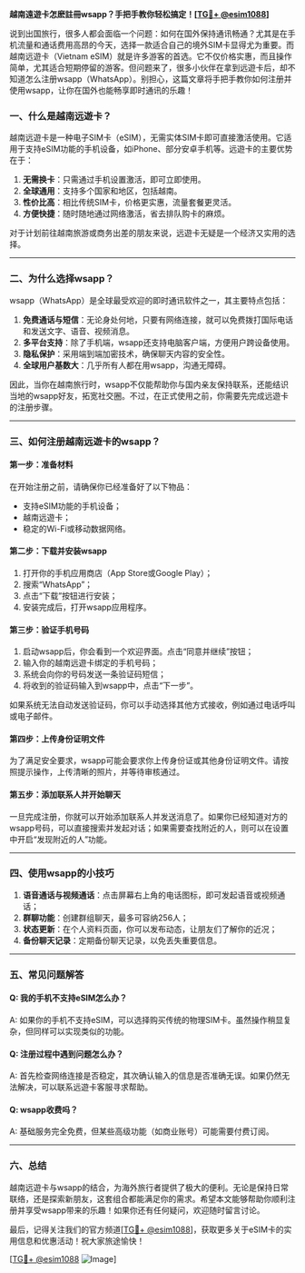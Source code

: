 **越南遠遊卡怎麽註冊wsapp？手把手教你轻松搞定！[[TG💪+ @esim1088](https://t.me/s/esim1088)]**

说到出国旅行，很多人都会面临一个问题：如何在国外保持通讯畅通？尤其是在手机流量和通话费用高昂的今天，选择一款适合自己的境外SIM卡显得尤为重要。而越南远遊卡（Vietnam eSIM）就是许多游客的首选。它不仅价格实惠，而且操作简单，尤其适合短期停留的游客。但问题来了，很多小伙伴在拿到远遊卡后，却不知道怎么注册wsapp（WhatsApp）。别担心，这篇文章将手把手教你如何注册并使用wsapp，让你在国外也能畅享即时通讯的乐趣！

### 一、什么是越南远遊卡？

越南远遊卡是一种电子SIM卡（eSIM），无需实体SIM卡即可直接激活使用。它适用于支持eSIM功能的手机设备，如iPhone、部分安卓手机等。远遊卡的主要优势在于：

1. **无需换卡**：只需通过手机设置激活，即可立即使用。
2. **全球通用**：支持多个国家和地区，包括越南。
3. **性价比高**：相比传统SIM卡，价格更实惠，流量套餐更灵活。
4. **方便快捷**：随时随地通过网络激活，省去排队购卡的麻烦。

对于计划前往越南旅游或商务出差的朋友来说，远遊卡无疑是一个经济又实用的选择。

---

### 二、为什么选择wsapp？

wsapp（WhatsApp）是全球最受欢迎的即时通讯软件之一，其主要特点包括：

1. **免费通话与短信**：无论身处何地，只要有网络连接，就可以免费拨打国际电话和发送文字、语音、视频消息。
2. **多平台支持**：除了手机端，wsapp还支持电脑客户端，方便用户跨设备使用。
3. **隐私保护**：采用端到端加密技术，确保聊天内容的安全性。
4. **全球用户基数大**：几乎所有人都在用wsapp，沟通无障碍。

因此，当你在越南旅行时，wsapp不仅能帮助你与国内亲友保持联系，还能结识当地的wsapp好友，拓宽社交圈。不过，在正式使用之前，你需要先完成远遊卡的注册步骤。

---

### 三、如何注册越南远遊卡的wsapp？

#### 第一步：准备材料

在开始注册之前，请确保你已经准备好了以下物品：
- 支持eSIM功能的手机设备；
- 越南远遊卡；
- 稳定的Wi-Fi或移动数据网络。

#### 第二步：下载并安装wsapp

1. 打开你的手机应用商店（App Store或Google Play）；
2. 搜索“WhatsApp”；
3. 点击“下载”按钮进行安装；
4. 安装完成后，打开wsapp应用程序。

#### 第三步：验证手机号码

1. 启动wsapp后，你会看到一个欢迎界面。点击“同意并继续”按钮；
2. 输入你的越南远遊卡绑定的手机号码；
3. 系统会向你的号码发送一条验证码短信；
4. 将收到的验证码输入到wsapp中，点击“下一步”。

如果系统无法自动发送验证码，你可以手动选择其他方式接收，例如通过电话呼叫或电子邮件。

#### 第四步：上传身份证明文件

为了满足安全要求，wsapp可能会要求你上传身份证或其他身份证明文件。请按照提示操作，上传清晰的照片，并等待审核通过。

#### 第五步：添加联系人并开始聊天

一旦完成注册，你就可以开始添加联系人并发送消息了。如果你已经知道对方的wsapp号码，可以直接搜索并发起对话；如果需要查找附近的人，则可以在设置中开启“发现附近的人”功能。

---

### 四、使用wsapp的小技巧

1. **语音通话与视频通话**：点击屏幕右上角的电话图标，即可发起语音或视频通话；
2. **群聊功能**：创建群组聊天，最多可容纳256人；
3. **状态更新**：在个人资料页面，你可以发布动态，让朋友们了解你的近况；
4. **备份聊天记录**：定期备份聊天记录，以免丢失重要信息。

---

### 五、常见问题解答

#### Q: 我的手机不支持eSIM怎么办？
A: 如果你的手机不支持eSIM，可以选择购买传统的物理SIM卡。虽然操作稍显复杂，但同样可以实现类似的功能。

#### Q: 注册过程中遇到问题怎么办？
A: 首先检查网络连接是否稳定，其次确认输入的信息是否准确无误。如果仍然无法解决，可以联系远遊卡客服寻求帮助。

#### Q: wsapp收费吗？
A: 基础服务完全免费，但某些高级功能（如商业账号）可能需要付费订阅。

---

### 六、总结

越南远遊卡与wsapp的结合，为海外旅行者提供了极大的便利。无论是保持日常联络，还是探索新朋友，这套组合都能满足你的需求。希望本文能够帮助你顺利注册并享受wsapp带来的乐趣！如果你还有任何疑问，欢迎随时留言讨论。

最后，记得关注我们的官方频道[[TG💪+ @esim1088](https://t.me/s/esim1088)]，获取更多关于eSIM卡的实用信息和优惠活动！祝大家旅途愉快！

[[TG💪+ @esim1088](https://t.me/s/esim1088) ![Image](https://i.postimg.cc/4NQfJmqS/Snipaste-2025-05-13-00-14-12.png)]